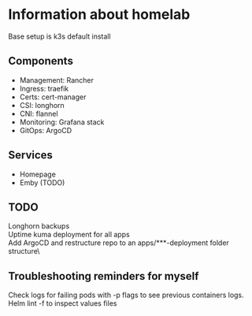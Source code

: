# Information about homelab
Base setup is k3s default install

## Components
 - Management: Rancher
 - Ingress: traefik
 - Certs: cert-manager
 - CSI: longhorn
 - CNI: flannel
 - Monitoring: Grafana stack
 - GitOps: ArgoCD

## Services
 - Homepage
 - Emby (TODO)

## TODO
Longhorn backups\
Uptime kuma deployment for all apps\
Add ArgoCD and restructure repo to an apps/***-deployment folder structure\

## Troubleshooting reminders for myself
Check logs for failing pods with -p flags to see previous containers logs.
Helm lint -f to inspect values files
